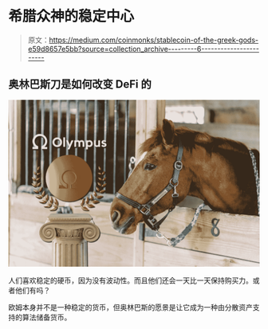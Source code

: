 # 希腊众神的稳定中心

> 原文：<https://medium.com/coinmonks/stablecoin-of-the-greek-gods-e59d8657e5bb?source=collection_archive---------6----------------------->

## 奥林巴斯刀是如何改变 DeFi 的

![](img/9922e8193e56be9cbc77ef24cfd7bdc5.png)

人们喜欢稳定的硬币，因为没有波动性。而且他们还会一天比一天保持购买力。或者他们有吗？

欧姆本身并不是一种稳定的货币，但奥林巴斯的愿景是让它成为一种由分散资产支持的算法储备货币。